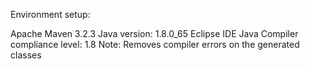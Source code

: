 Environment setup:

Apache Maven 3.2.3
Java version: 1.8.0_65
Eclipse IDE
Java Compiler compliance level: 1.8 
	Note: Removes compiler errors on the generated classes